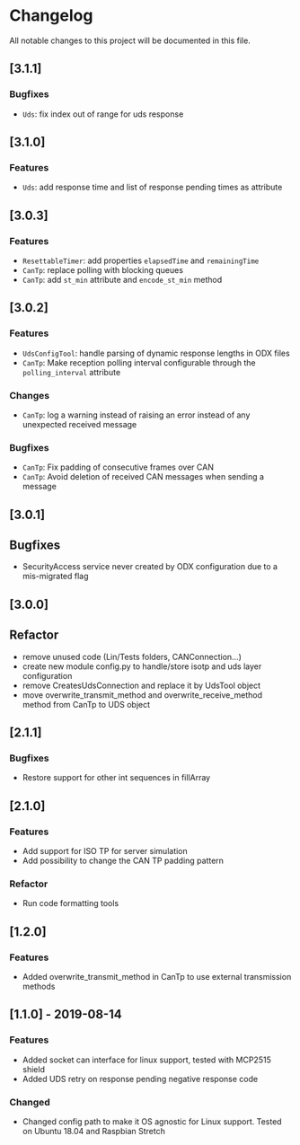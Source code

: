 # Changelog
All notable changes to this project will be documented in this file.

## [3.1.1]

### Bugfixes
- ``Uds``: fix index out of range for uds response

## [3.1.0]

### Features
- ``Uds``: add response time and list of response pending times as attribute 

## [3.0.3]

### Features
- ``ResettableTimer``: add properties ``elapsedTime`` and ``remainingTime``
- ``CanTp``: replace polling with blocking queues
- ``CanTp``: add ``st_min`` attribute and ``encode_st_min`` method

## [3.0.2]

### Features
- ``UdsConfigTool``: handle parsing of dynamic response lengths in ODX files
- ``CanTp``: Make reception polling interval configurable through the ``polling_interval`` attribute 

### Changes
- ``CanTp``: log a warning instead of raising an error instead of any unexpected received message

### Bugfixes
- ``CanTp``: Fix padding of consecutive frames over CAN
- ``CanTp``: Avoid deletion of received CAN messages when sending a message

## [3.0.1]

## Bugfixes
- SecurityAccess service never created by ODX configuration due to a mis-migrated flag 

## [3.0.0]

## Refactor
 - remove unused code (Lin/Tests folders, CANConnection...)
 - create new module config.py to handle/store isotp and uds layer configuration
 - remove CreatesUdsConnection and replace it by UdsTool object
 - move overwrite_transmit_method and overwrite_receive_method method from CanTp to UDS object

## [2.1.1]

### Bugfixes
- Restore support for other int sequences in fillArray

## [2.1.0]

### Features
- Add support for ISO TP for server simulation
- Add possibility to change the CAN TP padding pattern

### Refactor
- Run code formatting tools

## [1.2.0]

### Features
- Added overwrite_transmit_method in CanTp to use external transmission methods

## [1.1.0] - 2019-08-14

### Features
- Added socket can interface for linux support, tested with MCP2515 shield
- Added UDS retry on response pending negative response code

### Changed
- Changed config path to make it OS agnostic for Linux support. Tested on Ubuntu 18.04 and Raspbian Stretch

